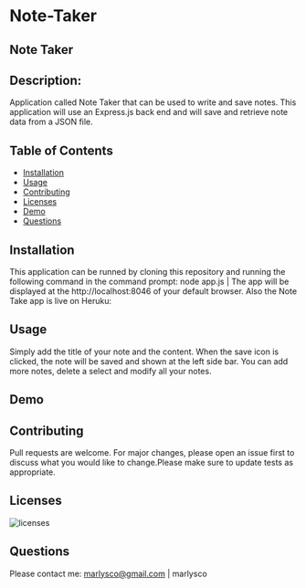 # Note-Taker

 ## Note Taker


 ## Description:
 Application called Note Taker that can be used to write and save notes. This application will use an Express.js back end and will save and retrieve note data from a JSON file.

 ## Table of Contents
- [Installation](#Installation)
- [Usage](#Usage) 
- [Contributing](#Contributing)
- [Licenses](#Licenses)
- [Demo](#Demo)
- [Questions](#Questions)

 ## Installation
 This application can be runned by cloning this repository and running the following command in the command prompt: node app.js | The app will be displayed at the http://localhost:8046 of your default browser. Also the Note Take app is live on Heruku: 

 ## Usage
 Simply add the title of your note and the content. When the save icon is clicked, the note will be saved and shown at the left side bar. You can add more notes, delete a select and modify all your notes.

 ## Demo
 
 
 ## Contributing
 Pull requests are welcome. For major changes, please open an issue first to discuss what you would like to change.Please make sure to update tests as appropriate.

 ## Licenses
 ![licenses](https://img.shields.io/badge/MIT--green.svg "License Badge")

 ## Questions
 Please contact me:
 marlysco@gmail.com | marlysco
